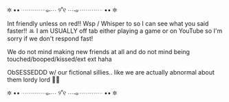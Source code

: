 ✼ •• ┈┈┈┈๑⋅⋯ ୨˚୧ ⋯⋅๑┈┈┈┈ •• ✼

Int friendly unless on red!! Wsp / Whisper to so I can see what you said faster!! ꔛ I am USUALLY off tab either playing a game or on YouTube so I'm sorry if we don't respond fast! 

We do not mind making new friends at all and do not mind being touched/booped/kissed/ext ext haha

ObSESSEDDD w/ our fictional sillies.. like we are actually abnormal about them lordy lord 💍💜

✼ •• ┈┈┈┈๑⋅⋯ ୨˚୧ ⋯⋅๑┈┈┈┈ •• ✼
